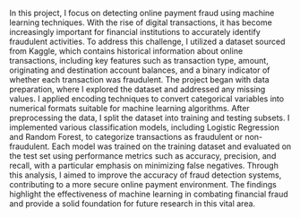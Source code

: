 In this project, I focus on detecting online
payment fraud using machine learning
techniques. With the rise of digital
transactions, it has become increasingly
important for financial institutions to
accurately identify fraudulent activities. To
address this challenge, I utilized a dataset
sourced from Kaggle, which contains historical
information about online transactions,
including key features such as transaction
type, amount, originating and destination
account balances, and a binary indicator of
whether each transaction was fraudulent.
The project began with data preparation,
where I explored the dataset and addressed
any missing values. I applied encoding
techniques to convert categorical variables
into numerical formats suitable for machine
learning algorithms. After preprocessing the
data, I split the dataset into training and
testing subsets.
I implemented various classification models,
including Logistic Regression and Random
Forest, to categorize transactions as
fraudulent or non-fraudulent. Each model was
trained on the training dataset and evaluated
on the test set using performance metrics
such as accuracy, precision, and recall, with a
particular emphasis on minimizing false
negatives.
Through this analysis, I aimed to improve the
accuracy of fraud detection systems,
contributing to a more secure online payment
environment. The findings highlight the
effectiveness of machine learning in
combating financial fraud and provide a solid
foundation for future research in this vital area.
